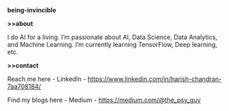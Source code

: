**being-invincible**


**>>about**

I do AI for a living. I’m passionate about AI, Data Science, Data Analytics, and Machine Learning. I’m currently learning TensorFlow, Deep learning, etc.


**>>contact**

Reach me here - LinkedIn - https://www.linkedin.com/in/harish-chandran-7aa708184/


Find my blogs here -
Medium - https://medium.com/@the_psy_guy

<!---
being-invincible/being-invincible is a ✨ special ✨ repository because its `README.md` (this file) appears on your GitHub profile.
You can click the Preview link to take a look at your changes.
--->
